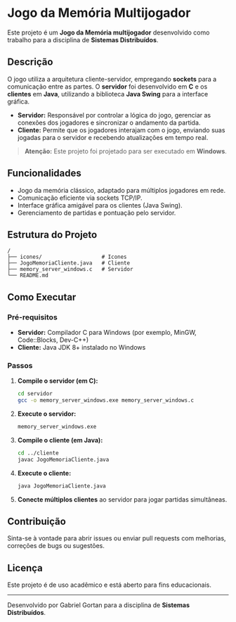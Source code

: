 # Jogo da Memória Multijogador

Este projeto é um **Jogo da Memória multijogador** desenvolvido como trabalho para a disciplina de **Sistemas Distribuídos**.

## Descrição

O jogo utiliza a arquitetura cliente-servidor, empregando **sockets** para a comunicação entre as partes. O **servidor** foi desenvolvido em **C** e os **clientes** em **Java**, utilizando a biblioteca **Java Swing** para a interface gráfica.

- **Servidor:** Responsável por controlar a lógica do jogo, gerenciar as conexões dos jogadores e sincronizar o andamento da partida.
- **Cliente:** Permite que os jogadores interajam com o jogo, enviando suas jogadas para o servidor e recebendo atualizações em tempo real.

> **Atenção:** Este projeto foi projetado para ser executado em **Windows**.

## Funcionalidades

- Jogo da memória clássico, adaptado para múltiplos jogadores em rede.
- Comunicação eficiente via sockets TCP/IP.
- Interface gráfica amigável para os clientes (Java Swing).
- Gerenciamento de partidas e pontuação pelo servidor.

## Estrutura do Projeto

```
/
├── icones/                   # Icones
├── JogoMemoriaCliente.java   # Cliente
├── memory_server_windows.c   # Servidor
└── README.md
```

## Como Executar

### Pré-requisitos

- **Servidor:** Compilador C para Windows (por exemplo, MinGW, Code::Blocks, Dev-C++)
- **Cliente:** Java JDK 8+ instalado no Windows

### Passos

1. **Compile o servidor (em C):**
   ```sh
   cd servidor
   gcc -o memory_server_windows.exe memory_server_windows.c
   ```

2. **Execute o servidor:**
   ```sh
   memory_server_windows.exe
   ```

3. **Compile o cliente (em Java):**
   ```sh
   cd ../cliente
   javac JogoMemoriaCliente.java
   ```

4. **Execute o cliente:**
   ```sh
   java JogoMemoriaCliente.java
   ```

5. **Conecte múltiplos clientes** ao servidor para jogar partidas simultâneas.

## Contribuição

Sinta-se à vontade para abrir issues ou enviar pull requests com melhorias, correções de bugs ou sugestões.

## Licença

Este projeto é de uso acadêmico e está aberto para fins educacionais.

---

Desenvolvido por Gabriel Gortan para a disciplina de **Sistemas Distribuídos**.
